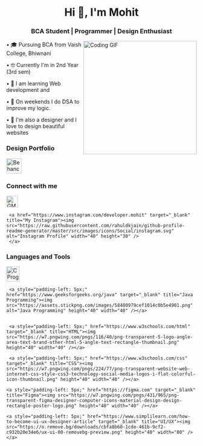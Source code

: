 <h1 align="center"> Hi 👋, I'm Mohit </h1>
<h3 align="center"> BCA Student | Programmer | Design Enthusiast</h3>
<img align="right" alt="Coding GIF" width="300px" src="https://miro.medium.com/v2/resize:fit:1358/1*-ntL3Dsvc-dJ5cLGRtSuEw.gif" height="300">

• 🎓 Pursuing BCA from Vaish College, Bhiwnani 

• 🤓 Currently I'm in 2nd Year (3rd sem)

• 🌱 I am learning Web development and 

• 🌱 On weekends I do DSA to improve my logic.

• 🎨 I'm also a designer and I love to design beautiful websites


<h3 style="text-align: left;"> Design Portfolio</h3>
<p style="text-align: left;">
     <a href="https://www.behance.net/mohitsoni29" target="_blank" title="Behance"> <img src="https://www.iconpacks.net/icons/2/free-behance-icon-2161-thumb.png" alt="Behance Profile" width="40" height="40" />
     </a>
</p>

<h3 style="text-align: left;">Connect with me</h3>
<p style="text-align: left;">
     <a href="mailto:mohitsoni9731@gmail.com" target="_blank" title="Gmail"><img src="https://upload.wikimedia.org/wikipedia/commons/thumb/7/7e/Gmail_icon_%282020%29.svg/512px-Gmail_icon_%282020%29.svg.png?20221017173631" alt="GMail" width="30" height="30" /></a>

     <a href="https://www.instagram.com/developer.mohit" target="_blank" title="My Instagram"><img src="https://raw.githubusercontent.com/rahuldkjain/github-profile-readme-generator/master/src/images/icons/Social/instagram.svg" alt="Instagram Profile" width="40" height="30" />
     </a>

</p>
<h3 style="text-align: left;">Languages and Tools</h3>
<p>
     <a href="https://www.cprogramming.com" target="_blank"  title="C Programming"><img src="https://i.pinimg.com/originals/6e/46/e7/6e46e7dbe2bb73dacc055e5dbd85c3ad.png" alt="C Programming" height="40" width="35" /></a>

     <a style="padding-left: 5px;" href="https://www.geeksforgeeks.org/java" target="_blank" title="Java Programming"><img src="https://assets.stickpng.com/images/58480979cef1014c0b5e4901.png" alt="Java Programming" height="40" width="40" /></a>

     
     <a style="padding-left: 5px;" href="https://www.w3schools.com/html" target="_blank" title="HTML"><img src="https://w7.pngwing.com/pngs/116/40/png-transparent-5-logo-angle-area-text-brand-other-html-5-angle-text-rectangle-thumbnail.png" height="40" width="40" /></a>

     <a style="padding-left: 5px;" href="https://www.w3schools.com/css" target="_blank" title="CSS"><img src="https://w7.pngwing.com/pngs/224/77/png-transparent-website-web-internet-css-style-css3-technology-social-media-logos-i-flat-colorful-icon-thumbnail.png" height="40" width="40" /></a>

    <a style="padding-left: 5px;" href="https://figma.com" target="_blank" title="Figma"><img src="https://w7.pngwing.com/pngs/431/965/png-transparent-figma-designer-computer-icons-material-design-design-rectangle-poster-logo.png" height="40" width="40" /></a>

    <a style="padding-left: 5px;" href="https://www.simplilearn.com/how-to-become-ui-ux-designer-article" target="_blank" title="UI/UX"><img src="https://o.remove.bg/downloads/cbfa8b60-1cde-461b-9cf2-c932b20e34e6/ux-ui-00-removebg-preview.png" height="40" width="80" /></a>

</p>





